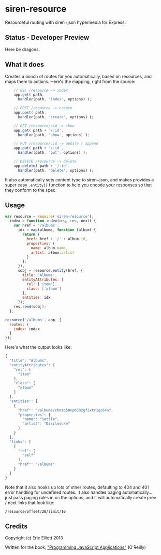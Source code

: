 siren-resource
==============

Resourceful routing with siren+json hypermedia for Express.

## Status - Developer Preview

Here be dragons.

## What it does

Creates a bunch of routes for you automatically, based on resources, and maps them to actions. Here's the mapping, right from the source:

```js
    // GET /resource -> index
    app.get( path,
      handler(path, 'index', options) );

    // POST /resource -> create
    app.post( path, 
      handler(path, 'create', options) );

    // GET /resource/:id -> show
    app.get( path + '/:id',
      handler(path, 'show', options) );

    // PUT /resource/:id -> update / append
    app.put( path + '/:id',
      handler(path, 'put', options) );

    // DELETE /resource -> delete
    app.delete( path + '/:id',
      handler(path, 'delete', options) );
```

It also automatically sets content type to siren+json, and makes provides a super easy `.entity()` function to help you encode your responses so that they conform to the spec.


## Usage

```js
var resource = require('siren-resource'),
  index = function index(req, res, next) {
    var href = '/albums',
      idx = map(albums, function (album) {
        return {
          href: href + '/' + album.id,
          properties: {
            name: album.name,
            artist: album.artist
          }
        };
      }),
      sobj = resource.entity(href, {
        title: 'Albums',
        entityAttributes: {
          rel: ['item'],
          class: ['album']
        },
        entities: idx
      });
    res.send(sobj);
  };

resource('/albums', app, {
  routes: {
    index: index
  }
});
```

Here's what the output looks like:

```js
{
  "title": "Albums",
  "entityAttributes": {
    "rel": [
      "item"
    ],
    "class": [
      "album"
    ]
  },
  "entities": [
    {
      "href": "/albums/chmzq50np0002gfixtr1qp64o",
      "properties": {
        "name": "Settle",
        "artist": "Disclosure"
      }
    }
  ],
  "links": [
    {
      "rel": [
        "self"
      ],
      "href": "/albums"
    }
  ]
}
```

Note that it also hooks up lots of other routes, defaulting to 404 and 401 error handling for undefined routes. It also handles paging automatically... just pass paging rules in on the options, and it will automatically create prev / next links that look like:

`/resource/offset/20/limit/10`


## Credits

Copyright (c) Eric Elliott 2013

Written for the book, ["Programming JavaScript Applications"](http://ericleads.com/javascript-applications/) (O'Reilly)

